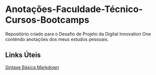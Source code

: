 # Anotações-Faculdade-Técnico-Cursos-Bootcamps
Repositório criado para o Desafio de Projeto da Digital Innovation One conténdo anotações dos meus estudos pessoais.

## Links Úteis
[Sintaxe Básica Markdown](https://www.markdownguide.org/basic-syntax/)
